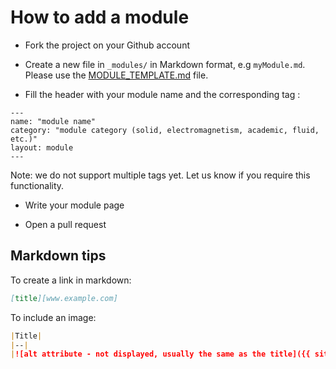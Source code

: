 # How to add a module

- Fork the project on your Github account

- Create a new file in `_modules/` in Markdown format, e.g `myModule.md`. Please use the [MODULE_TEMPLATE.md](MODULE_TEMPLATE.md) file.

- Fill the header with your module name and the corresponding tag :

```
---
name: "module name"
category: "module category (solid, electromagnetism, academic, fluid, etc.)"
layout: module
---
```
Note: we do not support multiple tags yet. Let us know if you require this functionality.

- Write your module page

- Open a pull request

## Markdown tips

To create a link in markdown:
```markdown
[title][www.example.com]
```

To include an image:
```markdown
|Title|
|--|
|![alt attribute - not displayed, usually the same as the title]({{ site.url }}{{ site.baseurl }}/assets/myimage.png)|
```
